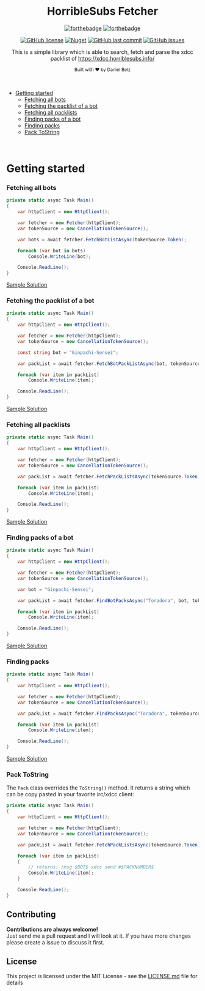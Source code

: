 ﻿<h1 align="center">HorribleSubs Fetcher</h1>
<div align="center">

[![forthebadge](https://forthebadge.com/images/badges/made-with-c-sharp.svg)](https://forthebadge.com)
[![forthebadge](https://forthebadge.com/images/badges/built-with-grammas-recipe.svg)](https://forthebadge.com)

[![GitHub license](https://img.shields.io/github/license/dbelz/HorribleSubs-Fetcher.svg?longCache=true&style=flat-square)](https://github.com/dbelz/HorribleSubs-Fetcher/blob/master/LICENSE.md)
[![Nuget](https://img.shields.io/nuget/v/HorribleSubsFetcher.svg?style=flat-square)](https://www.nuget.org/packages/HorribleSubsFetcher/)
[![GitHub last commit](https://img.shields.io/github/last-commit/dbelz/HorribleSubs-Fetcher.svg?longCache=true&style=flat-square)](https://github.com/dbelz/HorribleSubs-Fetcher)
[![GitHub issues](https://img.shields.io/github/issues/dbelz/HorribleSubs-Fetcher.svg?longCache=true&style=flat-square)](https://github.com/dbelz/HorribleSubs-Fetcher/issues)

This is a simple library which is able to search, fetch and parse the xdcc packlist of https://xdcc.horriblesubs.info/

<sub>Built with ❤︎ by Daniel Belz</sub>
</div><br>

* [Getting started](#getting-started)
    * [Fetching all bots](#fetching-all-bots)
    * [Fetching the packlist of a bot](#fetching-the-packlist-of-a-bot)
    * [Fetching all packlists](#fetching-all-packlists)
    * [Finding packs of a bot](#finding-packs-of-a-bot)
    * [Finding packs](#finding-packs)
    * [Pack ToString](#pack-tostring)

<br>

# Getting started
### Fetching all bots
```csharp
private static async Task Main()
{
    var httpClient = new HttpClient();

    var fetcher = new Fetcher(httpClient);
    var tokenSource = new CancellationTokenSource();

    var bots = await fetcher.FetchBotListAsync(tokenSource.Token);

    foreach (var bot in bots)
        Console.WriteLine(bot);

    Console.ReadLine();
}
```

[Sample Solution](https://github.com/dbelz/Horrible-Subs-Fetcher/tree/master/samples/FetchBotList)

### Fetching the packlist of a bot
```csharp
private static async Task Main()
{
    var httpClient = new HttpClient();

    var fetcher = new Fetcher(httpClient);
    var tokenSource = new CancellationTokenSource();

    const string bot = "Ginpachi-Sensei";

    var packList = await fetcher.FetchBotPackListAsync(bot, tokenSource.Token);

    foreach (var item in packList)
        Console.WriteLine(item);

    Console.ReadLine();
}
```

[Sample Solution](https://github.com/dbelz/Horrible-Subs-Fetcher/tree/master/samples/FetchBotPackList) 

### Fetching all packlists
```csharp
private static async Task Main()
{
    var httpClient = new HttpClient();

    var fetcher = new Fetcher(httpClient);
    var tokenSource = new CancellationTokenSource();

    var packList = await fetcher.FetchPackListsAsync(tokenSource.Token);

    foreach (var item in packList)
        Console.WriteLine(item);

    Console.ReadLine();
}
```

[Sample Solution](https://github.com/dbelz/Horrible-Subs-Fetcher/tree/master/samples/FetchPackList) 

### Finding packs of a bot
```csharp
private static async Task Main()
{
    var httpClient = new HttpClient();

    var fetcher = new Fetcher(httpClient);
	var tokenSource = new CancellationTokenSource();

    var bot = "Ginpachi-Sensei";

    var packList = await fetcher.FindBotPacksAsync("Toradora", bot, tokenSource.Token);

    foreach (var item in packList)
        Console.WriteLine(item);

    Console.ReadLine();
}
```

[Sample Solution](https://github.com/dbelz/Horrible-Subs-Fetcher/tree/master/samples/FindBotPacks)

### Finding packs
```csharp
private static async Task Main()
{
    var httpClient = new HttpClient();

    var fetcher = new Fetcher(httpClient);
	var tokenSource = new CancellationTokenSource();

    var packList = await fetcher.FindPacksAsync("Toradora", tokenSource.Token);

    foreach (var item in packList)
        Console.WriteLine(item);

    Console.ReadLine();
}
```

[Sample Solution](https://github.com/dbelz/Horrible-Subs-Fetcher/tree/master/samples/FindPacks) 

### Pack ToString

The `Pack` class overrides the `ToString()` method. It returns a string which can be copy pasted in your favorite irc/xdcc client:
```csharp
private static async Task Main()
{
    var httpClient = new HttpClient();

    var fetcher = new Fetcher(httpClient);
	var tokenSource = new CancellationTokenSource();

    var packList = await fetcher.FetchPackListsAsync(tokenSource.Token);

    foreach (var item in packList)
    {
        // returns: /msg $BOT$ xdcc send #$PACKNUMBER$
        Console.WriteLine(item);
    }

    Console.ReadLine();
}
```

## Contributing

__Contributions are always welcome!__  
Just send me a pull request and I will look at it. If you have more changes please create a issue to discuss it first.

## License

This project is licensed under the MIT License - see the [LICENSE.md](LICENSE.md) file for details
